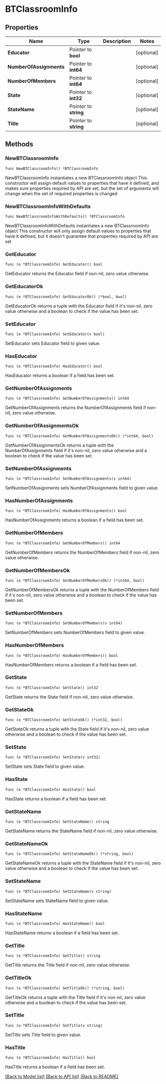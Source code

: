 # BTClassroomInfo

## Properties

Name | Type | Description | Notes
------------ | ------------- | ------------- | -------------
**Educator** | Pointer to **bool** |  | [optional] 
**NumberOfAssignments** | Pointer to **int64** |  | [optional] 
**NumberOfMembers** | Pointer to **int64** |  | [optional] 
**State** | Pointer to **int32** |  | [optional] 
**StateName** | Pointer to **string** |  | [optional] 
**Title** | Pointer to **string** |  | [optional] 

## Methods

### NewBTClassroomInfo

`func NewBTClassroomInfo() *BTClassroomInfo`

NewBTClassroomInfo instantiates a new BTClassroomInfo object
This constructor will assign default values to properties that have it defined,
and makes sure properties required by API are set, but the set of arguments
will change when the set of required properties is changed

### NewBTClassroomInfoWithDefaults

`func NewBTClassroomInfoWithDefaults() *BTClassroomInfo`

NewBTClassroomInfoWithDefaults instantiates a new BTClassroomInfo object
This constructor will only assign default values to properties that have it defined,
but it doesn't guarantee that properties required by API are set

### GetEducator

`func (o *BTClassroomInfo) GetEducator() bool`

GetEducator returns the Educator field if non-nil, zero value otherwise.

### GetEducatorOk

`func (o *BTClassroomInfo) GetEducatorOk() (*bool, bool)`

GetEducatorOk returns a tuple with the Educator field if it's non-nil, zero value otherwise
and a boolean to check if the value has been set.

### SetEducator

`func (o *BTClassroomInfo) SetEducator(v bool)`

SetEducator sets Educator field to given value.

### HasEducator

`func (o *BTClassroomInfo) HasEducator() bool`

HasEducator returns a boolean if a field has been set.

### GetNumberOfAssignments

`func (o *BTClassroomInfo) GetNumberOfAssignments() int64`

GetNumberOfAssignments returns the NumberOfAssignments field if non-nil, zero value otherwise.

### GetNumberOfAssignmentsOk

`func (o *BTClassroomInfo) GetNumberOfAssignmentsOk() (*int64, bool)`

GetNumberOfAssignmentsOk returns a tuple with the NumberOfAssignments field if it's non-nil, zero value otherwise
and a boolean to check if the value has been set.

### SetNumberOfAssignments

`func (o *BTClassroomInfo) SetNumberOfAssignments(v int64)`

SetNumberOfAssignments sets NumberOfAssignments field to given value.

### HasNumberOfAssignments

`func (o *BTClassroomInfo) HasNumberOfAssignments() bool`

HasNumberOfAssignments returns a boolean if a field has been set.

### GetNumberOfMembers

`func (o *BTClassroomInfo) GetNumberOfMembers() int64`

GetNumberOfMembers returns the NumberOfMembers field if non-nil, zero value otherwise.

### GetNumberOfMembersOk

`func (o *BTClassroomInfo) GetNumberOfMembersOk() (*int64, bool)`

GetNumberOfMembersOk returns a tuple with the NumberOfMembers field if it's non-nil, zero value otherwise
and a boolean to check if the value has been set.

### SetNumberOfMembers

`func (o *BTClassroomInfo) SetNumberOfMembers(v int64)`

SetNumberOfMembers sets NumberOfMembers field to given value.

### HasNumberOfMembers

`func (o *BTClassroomInfo) HasNumberOfMembers() bool`

HasNumberOfMembers returns a boolean if a field has been set.

### GetState

`func (o *BTClassroomInfo) GetState() int32`

GetState returns the State field if non-nil, zero value otherwise.

### GetStateOk

`func (o *BTClassroomInfo) GetStateOk() (*int32, bool)`

GetStateOk returns a tuple with the State field if it's non-nil, zero value otherwise
and a boolean to check if the value has been set.

### SetState

`func (o *BTClassroomInfo) SetState(v int32)`

SetState sets State field to given value.

### HasState

`func (o *BTClassroomInfo) HasState() bool`

HasState returns a boolean if a field has been set.

### GetStateName

`func (o *BTClassroomInfo) GetStateName() string`

GetStateName returns the StateName field if non-nil, zero value otherwise.

### GetStateNameOk

`func (o *BTClassroomInfo) GetStateNameOk() (*string, bool)`

GetStateNameOk returns a tuple with the StateName field if it's non-nil, zero value otherwise
and a boolean to check if the value has been set.

### SetStateName

`func (o *BTClassroomInfo) SetStateName(v string)`

SetStateName sets StateName field to given value.

### HasStateName

`func (o *BTClassroomInfo) HasStateName() bool`

HasStateName returns a boolean if a field has been set.

### GetTitle

`func (o *BTClassroomInfo) GetTitle() string`

GetTitle returns the Title field if non-nil, zero value otherwise.

### GetTitleOk

`func (o *BTClassroomInfo) GetTitleOk() (*string, bool)`

GetTitleOk returns a tuple with the Title field if it's non-nil, zero value otherwise
and a boolean to check if the value has been set.

### SetTitle

`func (o *BTClassroomInfo) SetTitle(v string)`

SetTitle sets Title field to given value.

### HasTitle

`func (o *BTClassroomInfo) HasTitle() bool`

HasTitle returns a boolean if a field has been set.


[[Back to Model list]](../README.md#documentation-for-models) [[Back to API list]](../README.md#documentation-for-api-endpoints) [[Back to README]](../README.md)


